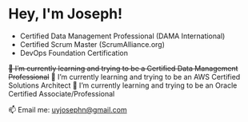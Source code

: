 # Hey, I'm Joseph!
- Certified Data Management Professional (DAMA International)
- Certified Scrum Master (ScrumAlliance.org)
- DevOps Foundation Certification

~~🌱 I’m currently learning and trying to be a Certified Data Management Professional~~
🌱 I’m currently learning and trying to be an AWS Certified Solutions Architect
🌱 I’m currently learning and trying to be an Oracle Certified Associate/Professional

📫 Email me: uyjosephn@gmail.com

<!--
**uyjosephn/uyjosephn** is a ✨ _special_ ✨ repository because its `README.md` (this file) appears on your GitHub profile.

Here are some ideas to get you started:

- 🔭 I’m currently working on ...
- 🌱 I’m currently learning ...
- 👯 I’m looking to collaborate on ...
- 🤔 I’m looking for help with ...
- 💬 Ask me about ...
- 📫 How to reach me: ...
- 😄 Pronouns: ...
- ⚡ Fun fact: ...
-->
